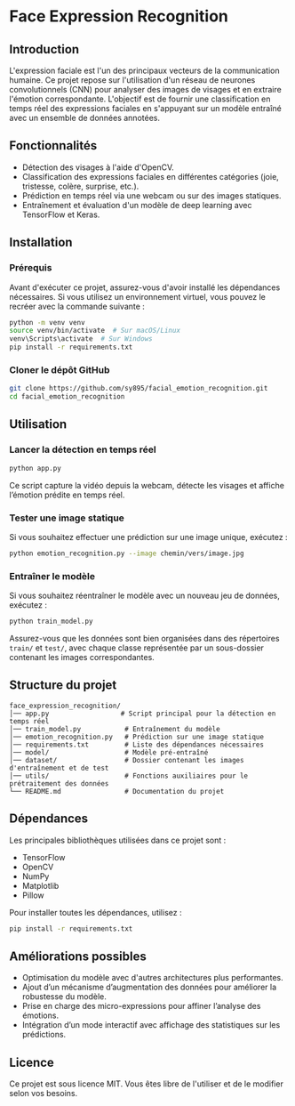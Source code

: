 # Face Expression Recognition

## Introduction

L'expression faciale est l'un des principaux vecteurs de la communication humaine. Ce projet repose sur l'utilisation d'un réseau de neurones convolutionnels (CNN) pour analyser des images de visages et en extraire l'émotion correspondante. L'objectif est de fournir une classification en temps réel des expressions faciales en s'appuyant sur un modèle entraîné avec un ensemble de données annotées.

## Fonctionnalités

- Détection des visages à l'aide d'OpenCV.
- Classification des expressions faciales en différentes catégories (joie, tristesse, colère, surprise, etc.).
- Prédiction en temps réel via une webcam ou sur des images statiques.
- Entraînement et évaluation d'un modèle de deep learning avec TensorFlow et Keras.

## Installation

### Prérequis

Avant d'exécuter ce projet, assurez-vous d'avoir installé les dépendances nécessaires. Si vous utilisez un environnement virtuel, vous pouvez le recréer avec la commande suivante :

```bash
python -m venv venv
source venv/bin/activate  # Sur macOS/Linux
venv\Scripts\activate  # Sur Windows
pip install -r requirements.txt
```

### Cloner le dépôt GitHub

```bash
git clone https://github.com/sy895/facial_emotion_recognition.git
cd facial_emotion_recognition
```

## Utilisation

### Lancer la détection en temps réel

```bash
python app.py
```

Ce script capture la vidéo depuis la webcam, détecte les visages et affiche l’émotion prédite en temps réel.

### Tester une image statique

Si vous souhaitez effectuer une prédiction sur une image unique, exécutez :

```bash
python emotion_recognition.py --image chemin/vers/image.jpg
```

### Entraîner le modèle

Si vous souhaitez réentraîner le modèle avec un nouveau jeu de données, exécutez :

```bash
python train_model.py
```

Assurez-vous que les données sont bien organisées dans des répertoires `train/` et `test/`, avec chaque classe représentée par un sous-dossier contenant les images correspondantes.

## Structure du projet

```
face_expression_recognition/
│── app.py                  # Script principal pour la détection en temps réel
│── train_model.py           # Entraînement du modèle
│── emotion_recognition.py   # Prédiction sur une image statique
│── requirements.txt         # Liste des dépendances nécessaires
│── model/                   # Modèle pré-entraîné
│── dataset/                 # Dossier contenant les images d'entraînement et de test
│── utils/                   # Fonctions auxiliaires pour le prétraitement des données
└── README.md                # Documentation du projet
```

## Dépendances

Les principales bibliothèques utilisées dans ce projet sont :

- TensorFlow
- OpenCV
- NumPy
- Matplotlib
- Pillow

Pour installer toutes les dépendances, utilisez :

```bash
pip install -r requirements.txt
```

## Améliorations possibles

- Optimisation du modèle avec d'autres architectures plus performantes.
- Ajout d’un mécanisme d’augmentation des données pour améliorer la robustesse du modèle.
- Prise en charge des micro-expressions pour affiner l’analyse des émotions.
- Intégration d’un mode interactif avec affichage des statistiques sur les prédictions.

## Licence

Ce projet est sous licence MIT. Vous êtes libre de l'utiliser et de le modifier selon vos besoins.

<!-- face_expression_recognition/
│── app.py # Main script for real-time detection
│── train_model.py # Model training
│── emotion_recognition.py # Prediction on a static image
│── requirements.txt # List of required dependencies
│── model/  # Pre-trained model
│── dataset/ # Folder containing the training and test images
│── utils/ # Auxiliary functions for data preprocessing
└── README.md # Project documentation -->